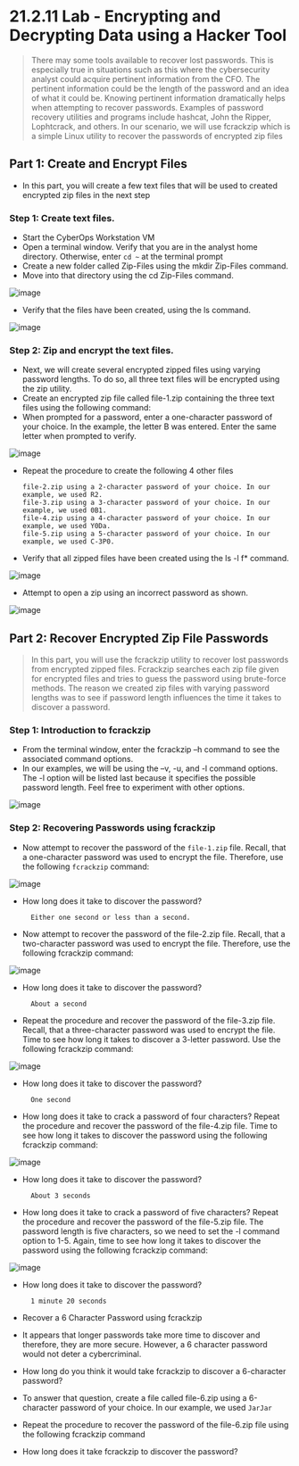 # 21.2.11 Lab - Encrypting and Decrypting Data using a Hacker Tool

> There may some tools available to recover lost passwords. This is especially true in situations such as this 
where the cybersecurity analyst could acquire pertinent information from the CFO. The pertinent information 
could be the length of the password and an idea of what it could be. Knowing pertinent information 
dramatically helps when attempting to recover passwords. 
Examples of password recovery utilities and programs include hashcat, John the Ripper, Lophtcrack, and 
others. In our scenario, we will use fcrackzip which is a simple Linux utility to recover the passwords of 
encrypted zip files

## Part 1: Create and Encrypt Files

* In this part, you will create a few text files that will be used to created encrypted zip files in the next step

### Step 1: Create text files.

* Start the CyberOps Workstation VM
* Open a terminal window. Verify that you are in the analyst home directory. Otherwise, enter `cd ~` at the terminal prompt
* Create a new folder called Zip-Files using the mkdir Zip-Files command.
* Move into that directory using the cd Zip-Files command.

![image](https://github.com/tousif13/CISCO_CyberOps/assets/33444140/feaec2f1-9563-4be9-b68c-10c706ace41e)

* Verify that the files have been created, using the ls command.

![image](https://github.com/tousif13/CISCO_CyberOps/assets/33444140/7d8ef6cf-5915-49c3-8007-82d15bbe9d90)

### Step 2: Zip and encrypt the text files.

* Next, we will create several encrypted zipped files using varying password lengths. To do so, all three text files will be encrypted using the zip utility.
* Create an encrypted zip file called file-1.zip containing the three text files using the following command:
* When prompted for a password, enter a one-character password of your choice. In the example, the letter B was entered. Enter the same letter when prompted to verify.

![image](https://github.com/tousif13/CISCO_CyberOps/assets/33444140/991893c6-60fd-4c84-b1af-6c9ad8cfb65d)

* Repeat the procedure to create the following 4 other files

      file-2.zip using a 2-character password of your choice. In our example, we used R2.
      file-3.zip using a 3-character password of your choice. In our example, we used 0B1.
      file-4.zip using a 4-character password of your choice. In our example, we used Y0Da.
      file-5.zip using a 5-character password of your choice. In our example, we used C-3P0.

* Verify that all zipped files have been created using the ls -l f* command.

![image](https://github.com/tousif13/CISCO_CyberOps/assets/33444140/7843bd52-d08b-477d-bf3a-cf7a6f60e993)

* Attempt to open a zip using an incorrect password as shown.

![image](https://github.com/tousif13/CISCO_CyberOps/assets/33444140/6c2df9cf-0816-4283-aea4-ded3080d2242)

## Part 2: Recover Encrypted Zip File Passwords

> In this part, you will use the fcrackzip utility to recover lost passwords from encrypted zipped files. Fcrackzip 
searches each zip file given for encrypted files and tries to guess the password using brute-force methods.
The reason we created zip files with varying password lengths was to see if password length influences the 
time it takes to discover a password.

### Step 1: Introduction to fcrackzip

* From the terminal window, enter the fcrackzip –h command to see the associated command options.
* In our examples, we will be using the –v, -u, and -l command options. The -l option will be listed last because it specifies the possible password length. Feel free to experiment with other options.

![image](https://github.com/tousif13/CISCO_CyberOps/assets/33444140/2d9190a4-c3c7-4020-b8f1-fb21ae73d8b3)

### Step 2: Recovering Passwords using fcrackzip

* Now attempt to recover the password of the `file-1.zip` file. Recall, that a one-character password was used to encrypt the file. Therefore, use the following `fcrackzip` command:

![image](https://github.com/tousif13/CISCO_CyberOps/assets/33444140/0874f31d-4a01-4048-8fca-a038ac2a47f2)

* How long does it take to discover the password?

        Either one second or less than a second.

* Now attempt to recover the password of the file-2.zip file. Recall, that a two-character password was used to encrypt the file. Therefore, use the following fcrackzip command:

![image](https://github.com/tousif13/CISCO_CyberOps/assets/33444140/c70cac19-05ad-4a04-af12-8dc167b89d8e)

* How long does it take to discover the password?

        About a second

* Repeat the procedure and recover the password of the file-3.zip file. Recall, that a three-character password was used to encrypt the file. Time to see how long it takes to discover a 3-letter password. Use the following fcrackzip command:

![image](https://github.com/tousif13/CISCO_CyberOps/assets/33444140/3a4d1e01-4cdc-4fd3-84b5-39b8e2217919)

* How long does it take to discover the password?

        One second
* How long does it take to crack a password of four characters? Repeat the procedure and recover the password of the file-4.zip file. Time to see how long it takes to discover the password using the following fcrackzip command:

![image](https://github.com/tousif13/CISCO_CyberOps/assets/33444140/44cf9f25-a5da-42b3-a2a5-011f5564c6d3)

* How long does it take to discover the password?

        About 3 seconds

* How long does it take to crack a password of five characters? Repeat the procedure and recover the password of the file-5.zip file. The password length is five characters, so we need to set the -l command option to 1-5. Again, time to see how long it takes to discover the password using the following fcrackzip command:

![image](https://github.com/tousif13/CISCO_CyberOps/assets/33444140/3fed749f-81ff-4904-8ca2-593e77997c1d)

* How long does it take to discover the password?

        1 minute 20 seconds

* Recover a 6 Character Password using fcrackzip
* It appears that longer passwords take more time to discover and therefore, they are more secure. However, a 6 character password would not deter a cybercriminal.
* How long do you think it would take fcrackzip to discover a 6-character password?
* To answer that question, create a file called file-6.zip using a 6-character password of your choice. In our example, we used `JarJar`
* Repeat the procedure to recover the password of the file-6.zip file using the following fcrackzip command


* How long does it take fcrackzip to discover the password?

